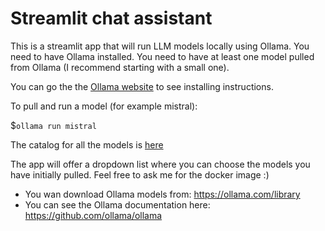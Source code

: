 # Streamlit chat assistant

This is a streamlit app that will run LLM models locally using Ollama. You need to have Ollama installed. You need to have at least one model pulled from Ollama (I recommend starting with a small one).

You can go the the [Ollama website](https://ollama.com/) to see installing instructions.

To pull and run a model (for example mistral):

$`ollama run mistral`

The catalog for all the models is [here](https://ollama.com/search)

The app will offer a dropdown list where you can choose the models you have initially pulled. Feel free to ask me for the docker image :) 

* You wan download Ollama models from: https://ollama.com/library
* You can see the Ollama documentation here: https://github.com/ollama/ollama

